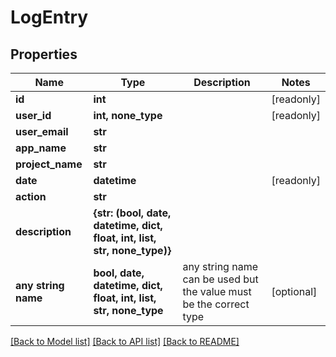 # LogEntry


## Properties
Name | Type | Description | Notes
------------ | ------------- | ------------- | -------------
**id** | **int** |  | [readonly] 
**user_id** | **int, none_type** |  | [readonly] 
**user_email** | **str** |  | 
**app_name** | **str** |  | 
**project_name** | **str** |  | 
**date** | **datetime** |  | [readonly] 
**action** | **str** |  | 
**description** | **{str: (bool, date, datetime, dict, float, int, list, str, none_type)}** |  | 
**any string name** | **bool, date, datetime, dict, float, int, list, str, none_type** | any string name can be used but the value must be the correct type | [optional]

[[Back to Model list]](../README.md#documentation-for-models) [[Back to API list]](../README.md#documentation-for-api-endpoints) [[Back to README]](../README.md)


